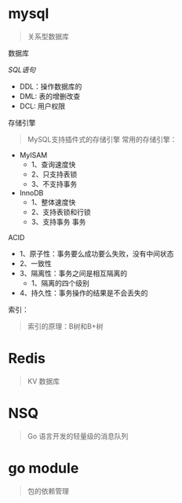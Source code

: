 # mysql
> 关系型数据库

数据库

*SQL语句*
- DDL：操作数据库的
- DML: 表的增删改查
- DCL: 用户权限

存储引擎
> MySQL支持插件式的存储引擎
常用的存储引擎：
- MyISAM
    - 1、查询速度快
    - 2、只支持表锁
    - 3、不支持事务
- InnoDB
    - 1、整体速度快
    - 2、支持表锁和行锁
    - 3、支持事务
事务

ACID
- 1、原子性：事务要么成功要么失败，没有中间状态
- 2、一致性
- 3、隔离性：事务之间是相互隔离的
    - 1、隔离的四个级别
- 4、持久性：事务操作的结果是不会丢失的

索引：
> 索引的原理：B树和B+树

# Redis
> KV 数据库
# NSQ
> Go 语言开发的轻量级的消息队列
# go module
> 包的依赖管理